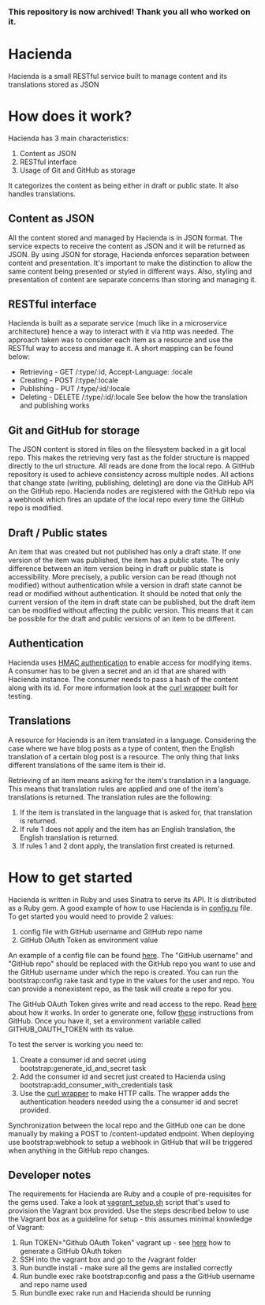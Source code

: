 ### This repository is now archived! Thank you all who worked on it.

# Hacienda
Hacienda is a small RESTful service built to manage content and its translations stored as JSON

# How does it work?
Hacienda has 3 main characteristics:
  1. Content as JSON
  2. RESTful interface 
  3. Usage of Git and GitHub as storage

It categorizes the content as being either in draft or public state. It also handles translations.

## Content as JSON ##
All the content stored and managed by Hacienda is in JSON format. The service expects to receive the content as JSON and it will be returned as JSON. By using JSON for storage, Hacienda enforces separation between content and presentation. It's important to make the distinction to allow the same content being presented or styled in different ways. Also, styling and presentation of content are separate concerns than storing and managing it.

## RESTful interface ##
Hacienda is built as a separate service (much like in a microservice architecture) hence a way to interact with it via http was needed. The approach taken was to consider each item as a resource and use the RESTful way to access and manage it. A short mapping can be found below:
  * Retrieving - GET /:type/:id, Accept-Language: :locale
  * Creating - POST /:type/:locale
  * Publishing - PUT /:type/:id/:locale
  * Deleting - DELETE /:type/:id/:locale
See below the how the translation and publishing works

## Git and GitHub for storage ##
The JSON content is stored in files on the filesystem backed in a git local repo. This makes the retrieving very fast as the folder structure is mapped directly to the url structure. All reads are done from the local repo. A GitHub repository is used to achieve consistency across multiple nodes. All actions that change state (writing, publishing, deleting) are done via the GitHub API on the GitHub repo. Hacienda nodes are registered with the GitHub repo via a webhook which fires an update of the local repo every time the GitHub repo is modified.

## Draft / Public states ##
An item that was created but not published has only a draft state. If one version of the item was published, the item has a public state. The only difference between an item version being in draft or public state is accessibility. More precisely, a public version can be read (though not modified) without authentication while a version in draft state cannot be read or modified without authentication. It should be noted that only the current version of the item in draft state can be published, but the draft item can be modified without affecting the public version. This means that it can be possible for the draft and public versions of an item to be different.

## Authentication ##
Hacienda uses [HMAC authentication](https://en.wikipedia.org/wiki/Hash-based_message_authentication_code) to enable access for modifying items. A consumer has to be given a secret and an id that are shared with Hacienda instance. The consumer needs to pass a hash of the content along with its id. For more information look at the [curl wrapper](https://github.com/www-thoughtworks-com/hacienda/blob/master/scripts/curl.rb) built for testing.

## Translations ##
A resource for Hacienda is an item translated in a language. Considering the case where we have blog posts as a type of content, then the English translation of a certain blog post is a resource. The only thing that links different translations of the same item is their id.

Retrieving of an item means asking for the item's translation in a language. This means that translation rules are applied and one of the item's translations is returned. The translation rules are the following:
  1. If the item is translated in the language that is asked for, that translation is returned.
  2. If rule 1 does not apply and the item has an English translation, the English translation is returned.
  3. If rules 1 and 2 dont apply, the translation first created is returned.

# How to get started #
Hacienda is written in Ruby and uses Sinatra to serve its API. It is distributed as a Ruby gem. A good example of how to use Hacienda is in [config.ru](https://github.com/www-thoughtworks-com/hacienda/blob/master/config.ru) file. To get started you would need to provide 2 values:
  1. config file with GitHub username and GitHub repo name
  2. GitHub OAuth Token as environment value

An example of a config file can be found [here](https://github.com/www-thoughtworks-com/hacienda/blob/master/config/config.example.yml). The "GitHub username" and "GitHub repo" should be replaced with the GitHub repo you want to use and the GitHub username under which the repo is created. You can run the bootstrap:config rake task and type in the values for the user and repo. You can provide a nonexistent repo, as the task will create a repo for you.

The GitHub OAuth Token gives write and read access to the repo. Read [here](https://developer.github.com/v3/oauth/) about how it works. In order to generate one, follow [these](https://help.github.com/articles/creating-an-access-token-for-command-line-use/) instructions from GitHub. Once you have it, set a environment variable called GITHUB_OAUTH_TOKEN with its value.

To test the server is working you need to:
  1. Create a consumer id and secret using bootstrap:generate_id_and_secret task
  2. Add the consumer id and secret just created to Hacienda using bootstrap:add_consumer_with_credentials task
  3. Use the [curl wrapper](https://github.com/www-thoughtworks-com/hacienda/blob/master/scripts/curl.rb) to make HTTP calls. The wrapper adds the authentication headers needed using the a consumer id and secret provided. 
  
Synchronization between the local repo and the GitHub one can be done manually by making a POST to /content-updated endpoint. When deploying use bootstrap:webhook to setup a webhook in GitHub that will be triggered when anything in the GitHub repo changes.

## Developer notes ##
The requirements for Hacienda are Ruby and a couple of pre-requisites for the gems used. Take a look at [vagrant_setup.sh](https://github.com/www-thoughtworks-com/hacienda/blob/master/vagrant_setup.sh) script that's used to provision the Vagrant box provided. Use the steps described below to use the Vagrant box as a guideline for setup - this assumes minimal knowledge of Vagrant:
  1. Run TOKEN="Github OAuth Token" vagrant up - see [here](https://help.github.com/articles/creating-an-access-token-for-command-line-use/) how to generate a GitHub OAuth token
  2. SSH into the vagrant box and go to the /vagrant folder 
  3. Run bundle install - make sure all the gems are installed correctly
  4. Run bundle exec rake bootstrap:config and pass a the GitHub username and repo name used
  5. Run bundle exec rake run and Hacienda should be running
